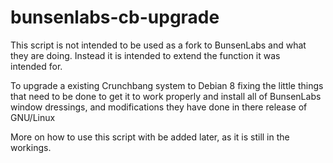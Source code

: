 # bunsenlabs-cb-upgrade

This script is not intended to be used as a fork to BunsenLabs and what 
they are doing. Instead it is intended to extend the function it was  
intended for. 

To upgrade a existing Crunchbang system to Debian 8 fixing the little things
that need to be done to get it to work properly and install all of BunsenLabs
window dressings, and modifications they have done in there release of GNU/Linux

More on how to use this script with be added later, as it is still in the 
workings.
